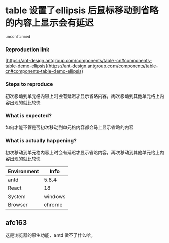 # table 设置了ellipsis 后鼠标移动到省略的内容上显示会有延迟

`unconfirmed`

### Reproduction link

[https://ant-design.antgroup.com/components/table-cn#components-table-demo-ellipsis](https://ant-design.antgroup.com/components/table-cn#components-table-demo-ellipsis)

### Steps to reproduce

初次移动到单元格内容上时会有延迟才显示省略内容，再次移动到其他单元格上内容出现的就比较快

### What is expected?

如何才能不管是否初次移动到单元格内容都会马上显示省略的内容

### What is actually happening?

初次移动到单元格内容上时会有延迟才显示省略内容，再次移动到其他单元格上内容出现的就比较快

| Environment | Info    |
| ----------- | ------- |
| antd        | 5.8.4   |
| React       | 18      |
| System      | windows |
| Browser     | chrome  |

<!-- generated by ant-design-issue-helper. DO NOT REMOVE -->

## afc163

这是浏览器的原生功能，antd 做不了什么哈。
